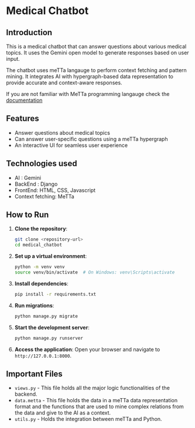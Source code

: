 # Medical Chatbot

## Introduction

This is a medical chatbot that can answer questions about various medical topics. It uses the Gemini open model to generate responses based on user input.

The chatbot uses meTTa langauge to perform context fetching and pattern mining. It integrates AI with hypergraph-based data representation to provide accurate and context-aware responses.

If you are not familiar with MeTTa programming langauge check the [documentation](https://metta-lang.dev/)

## Features

- Answer questions about medical topics
- Can answer user-specific questions using a meTTa hypergraph
- An interactive UI for seamless user experience

## Technologies used

- AI : Gemini
- BackEnd : Django
- FrontEnd: HTML, CSS, Javascript 
- Context fetching: MeTTa

## How to Run

1. **Clone the repository**:

   ```bash
   git clone <repository-url>
   cd medical_chatbot
   ```

2. **Set up a virtual environment**:

   ```bash
   python -m venv venv
   source venv/bin/activate  # On Windows: venv\Scripts\activate
   ```

3. **Install dependencies**:

   ```bash
   pip install -r requirements.txt
   ```

4. **Run migrations**:

   ```bash
   python manage.py migrate
   ```

5. **Start the development server**:

   ```bash
   python manage.py runserver
   ```

6. **Access the application**:
   Open your browser and navigate to `http://127.0.0.1:8000`.

## Important Files

- `views.py` - This file holds all the major logic functionalities of the backend.
- `data.metta` - This file holds the data in a meTTa data representation format and the functions that are used to mine complex relations from the data and give to the AI as a context.
- `utils.py` - Holds the integration between meTTa and Python.
